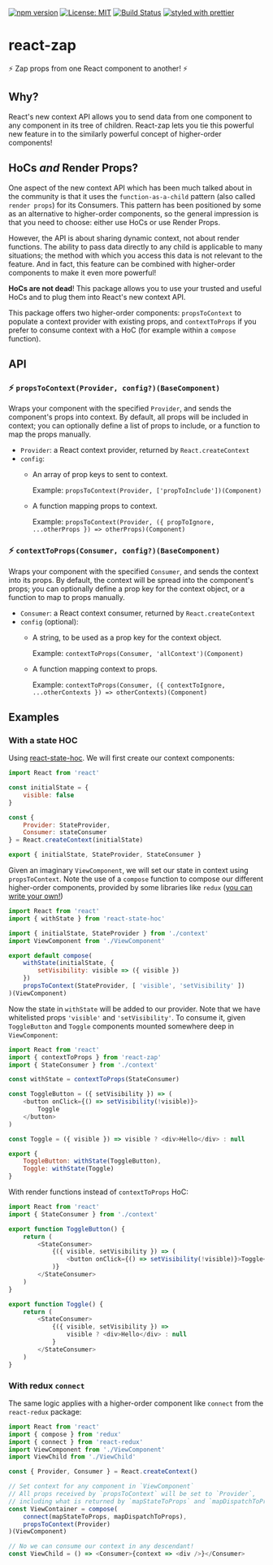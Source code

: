 [![npm version](https://badge.fury.io/js/react-zap.svg)](http://badge.fury.io/js/react-zap)
[![License: MIT](https://img.shields.io/badge/License-MIT-yellow.svg)](https://opensource.org/licenses/MIT)
[![Build Status](https://travis-ci.org/troch/react-zap.svg)](https://travis-ci.org/troch/react-zap)
[![styled with prettier](https://img.shields.io/badge/styled_with-prettier-ff69b4.svg)](https://github.com/prettier/prettier)

# react-zap

:zap: Zap props from one React component to another! :zap:

## Why?

React's new context API allows you to send data from one component to any component in its tree of children. React-zap lets you tie this powerful new feature in to the similarly powerful concept of higher-order components!

## HoCs _and_ Render Props?

One aspect of the new context API which has been much talked about in the community is that it uses the `function-as-a-child` pattern (also called `render props`) for its Consumers. This pattern has been positioned by some as an alternative to higher-order components, so the general impression is that you need to choose: either use HoCs or use Render Props.

However, the API is about sharing dynamic context, not about render functions. The ability to pass data directly to any child is applicable to many situations; the method with which you access this data is not relevant to the feature. And in fact, this feature can be combined with higher-order components to make it even more powerful!

**HoCs are not dead**! This package allows you to use your trusted and useful HoCs and to plug them into React's new context API.

This package offers two higher-order components: `propsToContext` to populate a context provider with existing props, and `contextToProps` if you prefer to consume context with a HoC (for example within a `compose` function).

## API

### :zap: `propsToContext(Provider, config?)(BaseComponent)`

Wraps your component with the specified `Provider`, and sends the component's props into context. By default, all props will be included in context; you can optionally define a list of props to include, or a function to map the props manually.

*   `Provider`: a React context provider, returned by `React.createContext`
*   `config`:
    * An array of prop keys to sent to context.

        Example: `propsToContext(Provider, ['propToInclude'])(Component)`

    * A function mapping props to context.

        Example: `propsToContext(Provider, ({ propToIgnore, ...otherProps }) => otherProps)(Component)`

### :zap: `contextToProps(Consumer, config?)(BaseComponent)`

Wraps your component with the specified `Consumer`, and sends the context into its props. By default, the context will be spread into the component's props; you can optionally define a prop key for the context object, or a function to map to props manually.

*   `Consumer`: a React context consumer, returned  by `React.createContext`
*   `config` (optional):
    * A string, to be used as a prop key for the context object.

        Example: `contextToProps(Consumer, 'allContext')(Component)`

    * A function mapping context to props.

        Example: `contextToProps(Consumer, ({ contextToIgnore, ...otherContexts }) => otherContexts)(Component)`

## Examples

### With a state HOC

Using [react-state-hoc](troch/react-state-hoc). We will first create our context components:

```js
import React from 'react'

const initialState = {
    visible: false
}

const {
    Provider: StateProvider,
    Consumer: stateConsumer
} = React.createContext(initialState)

export { initialState, StateProvider, StateConsumer }
```

Given an imaginary `ViewComponent`, we will set our state in context using `propsToContext`. Note the use of a `compose` function to compose our different higher-order components, provided by some libraries like `redux` ([you can write your own!](https://gist.github.com/JamieMason/172460a36a0eaef24233e6edb2706f83))

```js
import React from 'react'
import { withState } from 'react-state-hoc'

import { initialState, StateProvider } from './context'
import ViewComponent from './ViewComponent'

export default compose(
    withState(initialState, {
        setVisibility: visible => ({ visible })
    })
    propsToContext(StateProvider, [ 'visible', 'setVisibility' ])
)(ViewComponent)
```

Now the state in `withState` will be added to our provider. Note that we have whitelisted props `'visible'` and `'setVisibility'`. To consume it, given `ToggleButton` and `Toggle` components mounted somewhere deep in `ViewComponent`:

```js
import React from 'react'
import { contextToProps } from 'react-zap'
import { StateConsumer } from './context'

const withState = contextToProps(StateConsumer)

const ToggleButton = ({ setVisibility }) => (
    <button onClick={() => setVisibility(!visible)}>
        Toggle
    </button>
)

const Toggle = ({ visible }) => visible ? <div>Hello</div> : null

export {
    ToggleButton: withState(ToggleButton),
    Toggle: withState(Toggle)
}
```

With render functions instead of `contextToProps` HoC:

```js
import React from 'react'
import { StateConsumer } from './context'

export function ToggleButton() {
    return (
        <StateConsumer>
            {({ visible, setVisibility }) => (
                <button onClick={() => setVisibility(!visible)}>Toggle</button>
            )}
        </StateConsumer>
    )
}

export function Toggle() {
    return (
        <StateConsumer>
            {({ visible, setVisibility }) =>
                visible ? <div>Hello</div> : null
            }
        </StateConsumer>
    )
}
```

### With redux `connect`

The same logic applies with a higher-order component like `connect` from the `react-redux` package:

```js
import React from 'react'
import { compose } from 'redux'
import { connect } from 'react-redux'
import ViewComponent from './ViewComponent'
import ViewChild from './ViewChild'

const { Provider, Consumer } = React.createContext()

// Set context for any component in `ViewComponent`
// All props received by `propsToContext` will be set to `Provider`,
// including what is returned by `mapStateToProps` and `mapDispatchToProps`
const ViewContainer = compose(
    connect(mapStateToProps, mapDispatchToProps),
    propsToContext(Provider)
)(ViewComponent)

// No we can consume our context in any descendant!
const ViewChild = () => <Consumer>{context => <div />}</Consumer>
```
